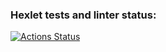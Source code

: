 ### Hexlet tests and linter status:
[![Actions Status](https://github.com/irakuruss/python-project-49/workflows/hexlet-check/badge.svg)](https://github.com/irakuruss/python-project-49/actions)